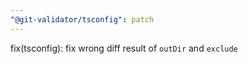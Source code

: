 ```yaml
---
"@git-validator/tsconfig": patch
---
```


fix(tsconfig): fix wrong diff result of `outDir` and `exclude`
